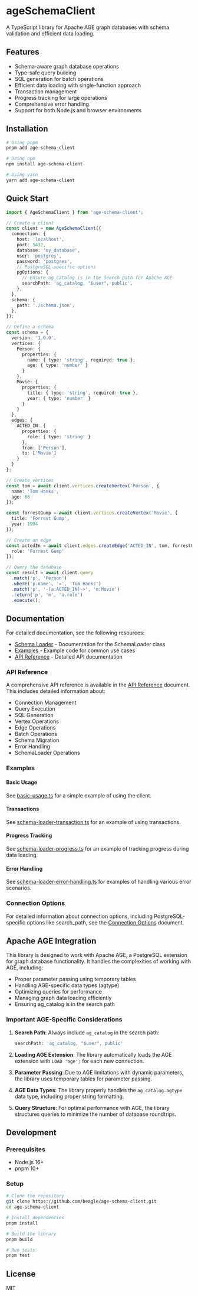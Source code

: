 # ageSchemaClient

A TypeScript library for Apache AGE graph databases with schema validation and efficient data loading.

## Features

- Schema-aware graph database operations
- Type-safe query building
- SQL generation for batch operations
- Efficient data loading with single-function approach
- Transaction management
- Progress tracking for large operations
- Comprehensive error handling
- Support for both Node.js and browser environments

## Installation

```bash
# Using pnpm
pnpm add age-schema-client

# Using npm
npm install age-schema-client

# Using yarn
yarn add age-schema-client
```

## Quick Start

```typescript
import { AgeSchemaClient } from 'age-schema-client';

// Create a client
const client = new AgeSchemaClient({
  connection: {
    host: 'localhost',
    port: 5432,
    database: 'my_database',
    user: 'postgres',
    password: 'postgres',
    // PostgreSQL-specific options
    pgOptions: {
      // Ensure ag_catalog is in the search path for Apache AGE
      searchPath: 'ag_catalog, "$user", public',
    },
  },
  schema: {
    path: './schema.json',
  },
});

// Define a schema
const schema = {
  version: '1.0.0',
  vertices: {
    Person: {
      properties: {
        name: { type: 'string', required: true },
        age: { type: 'number' }
      }
    },
    Movie: {
      properties: {
        title: { type: 'string', required: true },
        year: { type: 'number' }
      }
    }
  },
  edges: {
    ACTED_IN: {
      properties: {
        role: { type: 'string' }
      },
      from: ['Person'],
      to: ['Movie']
    }
  }
};

// Create vertices
const tom = await client.vertices.createVertex('Person', {
  name: 'Tom Hanks',
  age: 66
});

const forrestGump = await client.vertices.createVertex('Movie', {
  title: 'Forrest Gump',
  year: 1994
});

// Create an edge
const actedIn = await client.edges.createEdge('ACTED_IN', tom, forrestGump, {
  role: 'Forrest Gump'
});

// Query the database
const result = await client.query
  .match('p', 'Person')
  .where('p.name', '=', 'Tom Hanks')
  .match('p', '-[a:ACTED_IN]->', 'm:Movie')
  .return('p', 'm', 'a.role')
  .execute();
```

## Documentation

For detailed documentation, see the following resources:

- [Schema Loader](./docs/schema-loader.md) - Documentation for the SchemaLoader class
- [Examples](./examples/) - Example code for common use cases
- [API Reference](./docs/api-reference.md) - Detailed API documentation

### API Reference

A comprehensive API reference is available in the [API Reference](./docs/api-reference.md) document. This includes detailed information about:

- Connection Management
- Query Execution
- SQL Generation
- Vertex Operations
- Edge Operations
- Batch Operations
- Schema Migration
- Error Handling
- SchemaLoader Operations

### Examples

#### Basic Usage

See [basic-usage.ts](./examples/basic-usage.ts) for a simple example of using the client.

#### Transactions

See [schema-loader-transaction.ts](./examples/schema-loader-transaction.ts) for an example of using transactions.

#### Progress Tracking

See [schema-loader-progress.ts](./examples/schema-loader-progress.ts) for an example of tracking progress during data loading.

#### Error Handling

See [schema-loader-error-handling.ts](./examples/schema-loader-error-handling.ts) for examples of handling various error scenarios.

### Connection Options

For detailed information about connection options, including PostgreSQL-specific options like search_path, see the [Connection Options](./docs/connection-options.md) document.

## Apache AGE Integration

This library is designed to work with Apache AGE, a PostgreSQL extension for graph database functionality. It handles the complexities of working with AGE, including:

- Proper parameter passing using temporary tables
- Handling AGE-specific data types (agtype)
- Optimizing queries for performance
- Managing graph data loading efficiently
- Ensuring ag_catalog is in the search path

### Important AGE-Specific Considerations

1. **Search Path**: Always include `ag_catalog` in the search path:
   ```typescript
   searchPath: 'ag_catalog, "$user", public'
   ```

2. **Loading AGE Extension**: The library automatically loads the AGE extension with `LOAD 'age';` for each new connection.

3. **Parameter Passing**: Due to AGE limitations with dynamic parameters, the library uses temporary tables for parameter passing.

4. **AGE Data Types**: The library properly handles the `ag_catalog.agtype` data type, including proper string formatting.

5. **Query Structure**: For optimal performance with AGE, the library structures queries to minimize the number of database roundtrips.

## Development

### Prerequisites

- Node.js 16+
- pnpm 10+

### Setup

```bash
# Clone the repository
git clone https://github.com/beagle/age-schema-client.git
cd age-schema-client

# Install dependencies
pnpm install

# Build the library
pnpm build

# Run tests
pnpm test
```

## License

MIT
